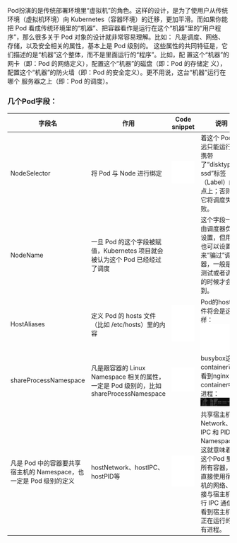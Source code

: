 Pod扮演的是传统部署环境里“虚拟机”的角色。这样的设计，是为了使用户从传统环境（虚拟机环境）向
Kubernetes（容器环境）的迁移，更加平滑。而如果你能把 Pod 看成传统环境里的“机器”、把容器看作是运行在这个“机器”里的“用户程
序”，那么很多关于 Pod 对象的设计就非常容易理解。比如： 凡是调度、网络、存储，以及安全相关的属性，基本上是 Pod 级别的。
这些属性的共同特征是，它们描述的是“机器”这个整体，而不是里面运行的“程序”。比如，配
置这个“机器”的网卡（即：Pod 的网络定义），配置这个“机器”的磁盘（即：Pod 的存储定
义），配置这个“机器”的防火墙（即：Pod 的安全定义）。更不用说，这台“机器”运行在哪个
服务器之上（即：Pod 的调度）。

### 几个Pod字段：
| 字段名                                                       | 作用                                                         | Code snippet                                                 | 说明                                                         |
| ------------------------------------------------------------ | ------------------------------------------------------------ | ------------------------------------------------------------ | ------------------------------------------------------------ |
| NodeSelector                                                 | 将 Pod 与 Node 进行绑定                                      | ![carbon](https://raw.githubusercontent.com/boatrainlsz/my-image-hosting/main/carbon.svg) | 着这个 Pod 永远只能运行在携带了“disktype: ssd”标签（Label）的节点上；否则，它将调度失败。 |
| NodeName                                                     | 一旦 Pod 的这个字段被赋值，Kubernetes 项目就会被认为这个 Pod 已经经过了调度 |                                                              | 这个字段一般由调度器负责设置，但用户也可以设置它来“骗过”调度器，一般是在测试或者调试的时候才会用到。 |
| HostAliases                                                  | 定义 Pod 的 hosts 文件（比如 /etc/hosts）里的内容            | ![carbon11](https://raw.githubusercontent.com/boatrainlsz/my-image-hosting/main/carbon11.svg) | Pod的host文件将会是这样：![](https://raw.githubusercontent.com/boatrainlsz/my-image-hosting/main/carbon111.svg) |
| shareProcessNamespace                                        | 凡是跟容器的 Linux Namespace 相关的属性，一定是 Pod 级别的，比如shareProcessNamespace | ![carbon (1)](https://raw.githubusercontent.com/boatrainlsz/my-image-hosting/main/carbon%20(1).svg) | busybox这个container可以看到nginx  container中的进程：![image-20220307104506788](https://raw.githubusercontent.com/boatrainlsz/my-image-hosting/main/image-20220307104506788.png) |
| 凡是 Pod 中的容器要共享宿主机的 Namespace，也一定是 Pod 级别的定义 | hostNetwork、hostIPC、hostPID等                              | ![carbon (2)](https://raw.githubusercontent.com/boatrainlsz/my-image-hosting/main/carbon%20(2).svg) | 共享宿主机的 Network、IPC 和 PID Namespace。这就意味着，这个Pod 里的所有容器，会直接使用宿主机的网络、直接与宿主机进行 IPC 通信、看到宿主机里正在运行的所有进程。 |

